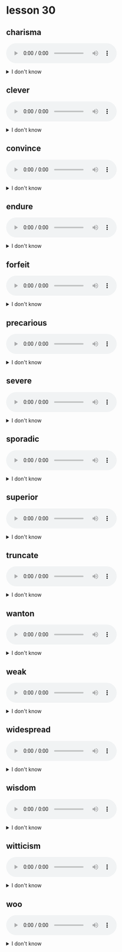 # lesson 30

## charisma
![](audio/charisma.ogg)
<details>
<summary>I don't know</summary>

+ adj. &nbsp; &nbsp; charismatic

+ n. &nbsp; &nbsp; a special quality that endears other people to the person who has this quality

+ syn. &nbsp; &nbsp; appeal

</details>

## clever
![](audio/clever.ogg)
<details>
<summary>I don't know</summary>

+ adv. &nbsp; &nbsp; cleverly

+ n. &nbsp; &nbsp; cleverness

+ adj. &nbsp; &nbsp; intelligent; resourceful

+ syn. &nbsp; &nbsp; astute

</details>

## convince
![](audio/convince.ogg)
<details>
<summary>I don't know</summary>

+ adv. &nbsp; &nbsp; convincingly

+ adj. &nbsp; &nbsp; convincing

+ v. &nbsp; &nbsp; to make someone see things your way

+ syn. &nbsp; &nbsp; persuade

</details>

## endure
![](audio/endure.ogg)
<details>
<summary>I don't know</summary>

+ adj. &nbsp; &nbsp; enduring

+ n. &nbsp; &nbsp; endurance

+ v. &nbsp; &nbsp; to last; suffer pain

+ syn. &nbsp; &nbsp; persevere

</details>

## forfeit
![](audio/forfeit.ogg)
<details>
<summary>I don't know</summary>

+ n. &nbsp; &nbsp; forfeit

+ v. &nbsp; &nbsp; to give up; have something taken away, usually by rule or regulation

+ syn. &nbsp; &nbsp; relinquish

</details>

## precarious
![](audio/precarious.ogg)
<details>
<summary>I don't know</summary>

+ adv. &nbsp; &nbsp; precariously

+ adj. &nbsp; &nbsp; not safe, firm, or steady

+ syn. &nbsp; &nbsp; hazardous

</details>

## severe
![](audio/severe.ogg)
<details>
<summary>I don't know</summary>

+ adj. &nbsp; &nbsp; extreme; harmful

+ adv. &nbsp; &nbsp; severely

+ n. &nbsp; &nbsp; severity

+ syn. &nbsp; &nbsp; intense

</details>

## sporadic
![](audio/sporadic.ogg)
<details>
<summary>I don't know</summary>

+ adv. &nbsp; &nbsp; sporadically

+ adj. &nbsp; &nbsp; not consistent; irregular

+ syn. &nbsp; &nbsp; erratic

</details>

## superior
![](audio/superior.ogg)
<details>
<summary>I don't know</summary>

+ n. &nbsp; &nbsp; superiority

+ adj. &nbsp; &nbsp; excellent quality; above all the rest

+ syn. &nbsp; &nbsp; exceptional

</details>

## truncate
![](audio/truncate.ogg)
<details>
<summary>I don't know</summary>

+ adj. &nbsp; &nbsp; truncated

+ v. &nbsp; &nbsp; to shorten; to end something suddenly

+ syn. &nbsp; &nbsp; cut

</details>

## wanton
![](audio/wanton.ogg)
<details>
<summary>I don't know</summary>

+ adv. &nbsp; &nbsp; wantonly

+ adj. &nbsp; &nbsp; done without thought or consideration; grossly negligent

+ syn. &nbsp; &nbsp; senseless

</details>

## weak
![](audio/weak.ogg)
<details>
<summary>I don't know</summary>

+ adv. &nbsp; &nbsp; weakly

+ v. &nbsp; &nbsp; weaken

+ n. &nbsp; &nbsp; weakness

+ adj. &nbsp; &nbsp; not strong; incapable

+ syn. &nbsp; &nbsp; ineffective

</details>

## widespread
![](audio/widespread.ogg)
<details>
<summary>I don't know</summary>

+ adj. &nbsp; &nbsp; found everywhere

+ syn. &nbsp; &nbsp; extensive

</details>

## wisdom
![](audio/wisdom.ogg)
<details>
<summary>I don't know</summary>

+ adv. &nbsp; &nbsp; wisely

+ adj. &nbsp; &nbsp; wise

+ n. &nbsp; &nbsp; knowledge and understanding

+ syn. &nbsp; &nbsp; insight

</details>

## witticism
![](audio/witticism.ogg)
<details>
<summary>I don't know</summary>

+ adv. &nbsp; &nbsp; wittily

+ adj. &nbsp; &nbsp; witty

+ n. &nbsp; &nbsp; a joke; a funny story

+ syn. &nbsp; &nbsp; humor

</details>

## woo
![](audio/woo.ogg)
<details>
<summary>I don't know</summary>

+ v. &nbsp; &nbsp; to make efforts to attain or gain something

+ syn. &nbsp; &nbsp; attract

</details>
